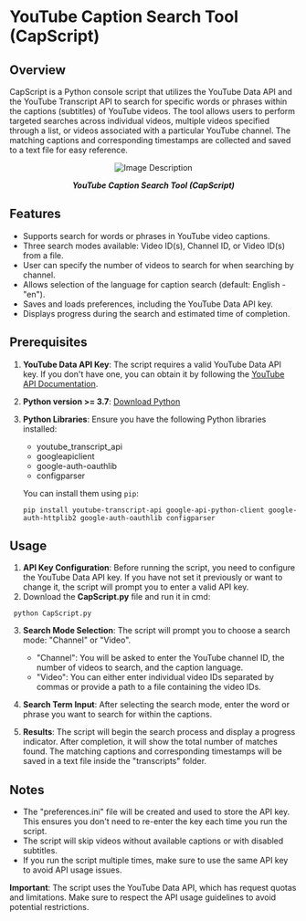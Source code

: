 # YouTube Caption Search Tool (CapScript)

## Overview
CapScript is a Python console script that utilizes the YouTube Data API and the YouTube Transcript API to search for specific words or phrases within the captions (subtitles) of YouTube videos. The tool allows users to perform targeted searches across individual videos, multiple videos specified through a list, or videos associated with a particular YouTube channel. The matching captions and corresponding timestamps are collected and saved to a text file for easy reference.

<p align="center">
  <img src="https://github.com/yanpuri/CapScript/assets/121260820/1b394e81-45ef-4087-a450-e4d76fb70f85" alt="Image Description">
</p>

<p align="center"><strong><em>YouTube Caption Search Tool (CapScript)</em></strong></p>


## Features
- Supports search for words or phrases in YouTube video captions.
- Three search modes available: Video ID(s), Channel ID, or Video ID(s) from a file.
- User can specify the number of videos to search for when searching by channel.
- Allows selection of the language for caption search (default: English - "en").
- Saves and loads preferences, including the YouTube Data API key.
- Displays progress during the search and estimated time of completion.

## Prerequisites
1. **YouTube Data API Key**: The script requires a valid YouTube Data API key. If you don't have one, you can obtain it by following the [YouTube API Documentation](https://developers.google.com/youtube/registering_an_application).
2. **Python version >= 3.7**: [Download Python](https://www.python.org/downloads/)
3. **Python Libraries**: Ensure you have the following Python libraries installed:
   - youtube_transcript_api
   - googleapiclient
   - google-auth-oauthlib
   - configparser

   You can install them using `pip`:

   ```
   pip install youtube-transcript-api google-api-python-client google-auth-httplib2 google-auth-oauthlib configparser
   ```

## Usage
1. **API Key Configuration**: Before running the script, you need to configure the YouTube Data API key. If you have not set it previously or want to change it, the script will prompt you to enter a valid API key.
2. Download the **CapScript.py** file and run it in cmd:
  ```
   python CapScript.py
  ```
3. **Search Mode Selection**: The script will prompt you to choose a search mode: "Channel" or "Video". 
   - "Channel": You will be asked to enter the YouTube channel ID, the number of videos to search, and the caption language.
   - "Video": You can either enter individual video IDs separated by commas or provide a path to a file containing the video IDs.

4. **Search Term Input**: After selecting the search mode, enter the word or phrase you want to search for within the captions.

5. **Results**: The script will begin the search process and display a progress indicator. After completion, it will show the total number of matches found. The matching captions and corresponding timestamps will be saved in a text file inside the "transcripts" folder.

## Notes
- The "preferences.ini" file will be created and used to store the API key. This ensures you don't need to re-enter the key each time you run the script.
- The script will skip videos without available captions or with disabled subtitles.
- If you run the script multiple times, make sure to use the same API key to avoid API usage issues.

**Important**: The script uses the YouTube Data API, which has request quotas and limitations. Make sure to respect the API usage guidelines to avoid potential restrictions.
